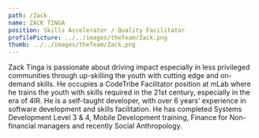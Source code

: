 ```yaml
---
path: /Zack
name: ZACK TINGA
position: Skills Accelerator / Quality Facilitator
profilePicture: ../../images/theTeam/Zack.png
thumb: ../../images/theTeam/Zack.png
---
```

Zack  Tinga is passionate about driving impact especially in less privileged communities through up-skilling the youth with cutting edge and on-demand skills. He occupies a CodeTribe Facilitator position at mLab where he trains the youth with skills required in the 21st century, especially in the era of 4IR. He is a self-taught developer, with over 6 years’ experience in software development and skills facilitation. He has completed Systems Development Level 3 & 4, Mobile Development training, Finance for Non-financial managers and recently Social Anthropology.